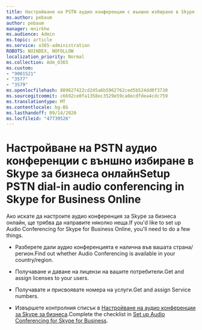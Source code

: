 ```yaml
---
title: Настройване на PSTN аудио конференции с външно избиране в Skype за бизнеса онлайн
ms.author: pebaum
author: pebaum
manager: mnirkhe
ms.audience: Admin
ms.topic: article
ms.service: o365-administration
ROBOTS: NOINDEX, NOFOLLOW
localization_priority: Normal
ms.collection: Adm_O365
ms.custom:
- "9001521"
- "3577"
- "3579"
ms.openlocfilehash: 809627422cd245a6b5962762ced5b524dd0f3730
ms.sourcegitcommit: c6692ce0fa1358ec3529e59ca0ecdfdea4cdc759
ms.translationtype: MT
ms.contentlocale: bg-BG
ms.lasthandoff: 09/14/2020
ms.locfileid: "47739526"
---
```

# <a name="setup-pstn-dial-in-audio-conferencing-in-skype-for-business-online"></a><span data-ttu-id="abeb4-102">Настройване на PSTN аудио конференции с външно избиране в Skype за бизнеса онлайн</span><span class="sxs-lookup"><span data-stu-id="abeb4-102">Setup PSTN dial-in audio conferencing in Skype for Business Online</span></span>

<span data-ttu-id="abeb4-103">Ако искате да настроите аудио конференция за Skype за бизнеса онлайн, ще трябва да направите няколко неща.</span><span class="sxs-lookup"><span data-stu-id="abeb4-103">If you'd like to set up Audio Conferencing for Skype for Business Online, you'll need to do a few things.</span></span> 

- <span data-ttu-id="abeb4-104">Разберете дали аудио конференцията е налична във вашата страна/регион.</span><span class="sxs-lookup"><span data-stu-id="abeb4-104">Find out whether Audio Conferencing is available in your country/region.</span></span>

- <span data-ttu-id="abeb4-105">Получаване и даване на лицензи на вашите потребители.</span><span class="sxs-lookup"><span data-stu-id="abeb4-105">Get and assign licenses to your users.</span></span>

- <span data-ttu-id="abeb4-106">Получавате и присвоявате номера на услуги.</span><span class="sxs-lookup"><span data-stu-id="abeb4-106">Get and assign Service numbers.</span></span>

- <span data-ttu-id="abeb4-107">Извършете контролния списък в [Настройване на аудио конференции за Skype за бизнеса](https://docs.microsoft.com/SkypeForBusiness/audio-conferencing-in-office-365/set-up-audio-conferencing).</span><span class="sxs-lookup"><span data-stu-id="abeb4-107">Complete the checklist in [Set up Audio Conferencing for Skype for Business](https://docs.microsoft.com/SkypeForBusiness/audio-conferencing-in-office-365/set-up-audio-conferencing).</span></span>
